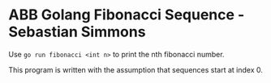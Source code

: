 # ABB Golang Fibonacci Sequence - Sebastian Simmons

Use `go run fibonacci <int n>` to print the nth fibonacci number.

This program is written with the assumption that sequences start at index 0.
